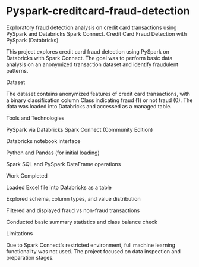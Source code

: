 # Pyspark-creditcard-fraud-detection
Exploratory fraud detection analysis on credit card transactions using PySpark and Databricks Spark Connect.
Credit Card Fraud Detection with PySpark (Databricks)

This project explores credit card fraud detection using PySpark on Databricks with Spark Connect. The goal was to perform basic data analysis on an anonymized transaction dataset and identify fraudulent patterns.

Dataset

The dataset contains anonymized features of credit card transactions, with a binary classification column Class indicating fraud (1) or not fraud (0). The data was loaded into Databricks and accessed as a managed table.

Tools and Technologies

PySpark via Databricks Spark Connect (Community Edition)

Databricks notebook interface

Python and Pandas (for initial loading)

Spark SQL and PySpark DataFrame operations

Work Completed

Loaded Excel file into Databricks as a table

Explored schema, column types, and value distribution

Filtered and displayed fraud vs non-fraud transactions

Conducted basic summary statistics and class balance check

Limitations

Due to Spark Connect’s restricted environment, full machine learning functionality was not used. The project focused on data inspection and preparation stages.
